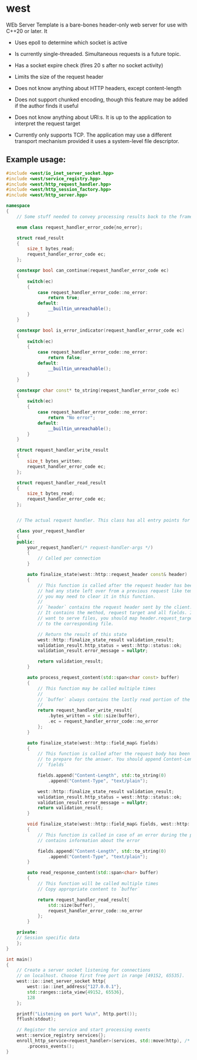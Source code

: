 # west
WEb Server Template is a bare-bones header-only web server for use with C++20 or later. It

* Uses epoll to determine which socket is active

* Is currently single-threaded. Simultaneous requests is a future topic.

* Has a socket expire check (fires 20 s after no socket activity)

* Limits the size of the request header

* Does not know anything about HTTP headers, except content-length

* Does not support chunked encoding, though this feature may be added if the author
  finds it useful

* Does not know anything about URI:s. It is up to the application to interpret the
  request target

* Currently only supports TCP. The application may use a different transport mechanism
  provided it uses a system-level file descriptor.


## Example usage:

```c++
#include <west/io_inet_server_socket.hpp>
#include <west/service_registry.hpp>
#include <west/http_request_handler.hpp>
#include <west/http_session_factory.hpp>
#include <west/http_server.hpp>

namespace
{
	// Some stuff needed to convey processing results back to the framework

	enum class request_handler_error_code{no_error};

	struct read_result
	{
		size_t bytes_read;
		request_handler_error_code ec;
	};

	constexpr bool can_continue(request_handler_error_code ec)
	{
		switch(ec)
		{
			case request_handler_error_code::no_error:
				return true;
			default:
				__builtin_unreachable();
		}
	}

	constexpr bool is_error_indicator(request_handler_error_code ec)
	{
		switch(ec)
		{
			case request_handler_error_code::no_error:
				return false;
			default:
				__builtin_unreachable();
		}
	}

	constexpr char const* to_string(request_handler_error_code ec)
	{
		switch(ec)
		{
			case request_handler_error_code::no_error:
				return "No error";
			default:
				__builtin_unreachable();
		}
	}

	struct request_handler_write_result
	{
		size_t bytes_written;
		request_handler_error_code ec;
	};

	struct request_handler_read_result
	{
		size_t bytes_read;
		request_handler_error_code ec;
	};


	// The actual request handler. This class has all entry points for the application

	class your_request_handler
	{
	public:
		your_request_handler(/* request-handler-args */)
		{
			// Called per connection
		}

		auto finalize_state(west::http::request_header const& header)
		{
			// This function is called after the request header has been read. If you
			// had any state left over from a previous request like temporary buffers,
			// you may need to clear it in this function.
			//
			// `header` contains the request header sent by the client.
			// It contains the method, request target and all fields. If you
			// want to serve files, you should map header.request_target
			// to the corresponding file.

			// Return the result of this state
			west::http::finalize_state_result validation_result;
			validation_result.http_status = west::http::status::ok;
			validation_result.error_message = nullptr;

			return validation_result;
		}

		auto process_request_content(std::span<char const> buffer)
		{
			// This function may be called multiple times
			//
			// `buffer` always contains the lastly read portion of the request body.
			//
			return request_handler_write_result{
				.bytes_written = std::size(buffer),
				.ec = request_handler_error_code::no_error
			};
		}

		auto finalize_state(west::http::field_map& fields)
		{
			// This function is called after the request body has been processed. It is time
			// to prepare for the answer. You should append Content-Length and Content-Type to
			// `fields`

			fields.append("Content-Length", std::to_string(0)
				.append("Content-Type", "text/plain");

			west::http::finalize_state_result validation_result;
			validation_result.http_status = west::http::status::ok;
			validation_result.error_message = nullptr;
			return validation_result;
		}

		void finalize_state(west::http::field_map& fields, west::http::finalize_state_result&& res)
		{
			// This function is called in case of an error during the processing of the request. `res`
			// contains information about the error

			fields.append("Content-Length", std::to_string(0)
				.append("Content-Type", "text/plain");
		}

		auto read_response_content(std::span<char> buffer)
		{
			// This function will be called multiple times
			// Copy appropriate content to `buffer`

			return request_handler_read_result{
				std::size(buffer),
				request_handler_error_code::no_error
			};
		}

	private:
	// Session specific data
	};
}

int main()
{
	// Create a server socket listening for connections
	// on localhost. Choose first free port in range [49152, 65535].
	west::io::inet_server_socket http{
		west::io::inet_address{"127.0.0.1"},
		std::ranges::iota_view{49152, 65536},
		128
	};

	printf("Listening on port %u\n", http.port());
	fflush(stdout);

	// Register the service and start processing events
	west::service_registry services{};
	enroll_http_service<request_handler>(services, std::move(http), /* request-handler-args */)
		.process_events();
}
```